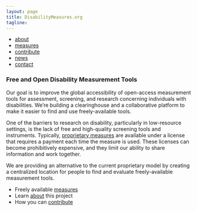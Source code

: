 ```yaml
---
layout: page
title: DisabilityMeasures.org
tagline: 
---
```


<div class="navbar">
  <div class="navbar-inner">
      <ul class="nav">
          <li><a href="https://mjmaenner.github.io/disabilitymeasures/about">about</a></li>
          <li><a href="https://mjmaenner.github.io/disabilitymeasures/measures">measures</a></li>
          <li><a href="https://mjmaenner.github.io/disabilitymeasures/autismtools>autism</a></li>
          <li><a href="https://mjmaenner.github.io/disabilitymeasures/contribute">contribute</a></li>
          <li><a href="https://mjmaenner.github.io/disabilitymeasures/news">news</a></li>
          <li><a href="https://mjmaenner.github.io/disabilitymeasures/contact">contact</a></li>
      </ul>
  </div>
</div>

### Free and Open Disability Measurement Tools

Our goal is to improve the global accessibility of open-access measurement tools for assessment, screening, and research concerning individuals with disabilities. We’re building a clearinghouse and a collaborative platform to make it easier to find and use freely-available tools.

One of the barriers to research on disability, particularly in low-resource settings, is the lack of free and high-quality screening tools and instruments.  Typically, [proprietary measures](https://mjmaenner.github.io/disabilitymeasures/donotqualify.html) are available under a license that requires a payment each time the measure is used. These licenses can become prohibitively expensive, and they limit our ability to share information and work together.

We are providing an alternative to the current proprietary model by creating a centralized location for people to find and evaluate freely-available measurement tools.

*  Freely available [measures](https://mjmaenner.github.io/disabilitymeasures/measures)
*  Learn [about](https://mjmaenner.github.io/disabilitymeasures/about) this project
*  How you can [contribute](https://mjmaenner.github.io/disabilitymeasures/contribute)

